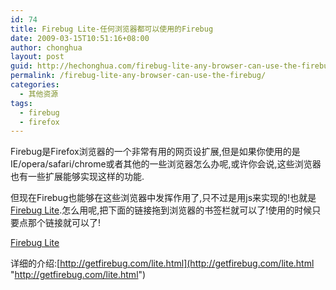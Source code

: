 ```yaml
---
id: 74
title: Firebug Lite-任何浏览器都可以使用的Firebug
date: 2009-03-15T10:51:16+08:00
author: chonghua
layout: post
guid: http://hechonghua.com/firebug-lite-any-browser-can-use-the-firebug/
permalink: /firebug-lite-any-browser-can-use-the-firebug/
categories:
  - 其他资源
tags:
  - firebug
  - firefox
---
```

Firebug是Firefox浏览器的一个非常有用的网页设扩展,但是如果你使用的是IE/opera/safari/chrome或者其他的一些浏览器怎么办呢,或许你会说,这些浏览器也有一些扩展能够实现这样的功能.

但现在Firebug也能够在这些浏览器中发挥作用了,只不过是用js来实现的!也就是[Firebug Lite](http://getfirebug.com/).怎么用呢,把下面的链接拖到浏览器的书签栏就可以了!使用的时候只要点那个链接就可以了!

[Firebug Lite](http://getfirebug.com/)

详细的介绍:[http://getfirebug.com/lite.html](http://getfirebug.com/lite.html "http://getfirebug.com/lite.html")
